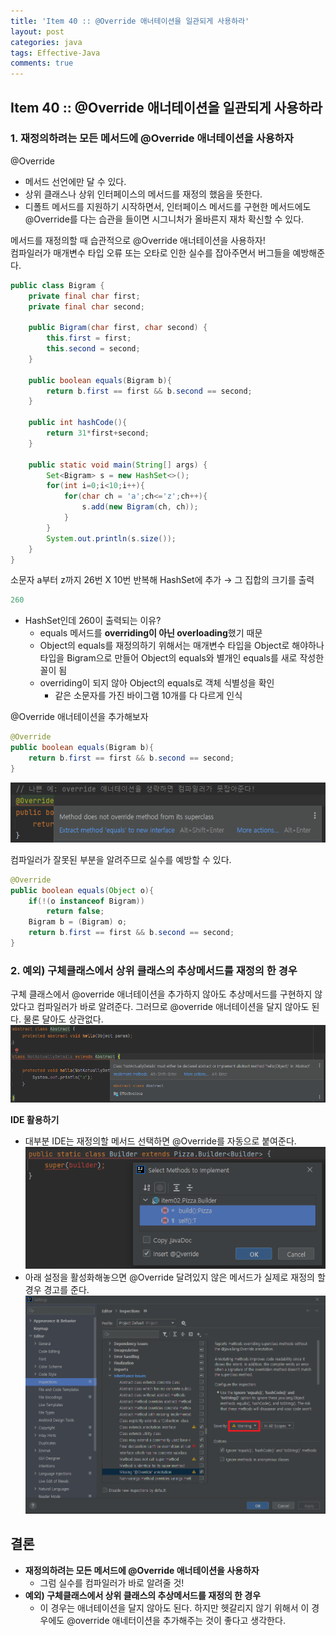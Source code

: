 ```yaml
---
title: 'Item 40 :: @Override 애너테이션을 일관되게 사용하라'
layout: post
categories: java
tags: Effective-Java
comments: true
---
```


## Item 40 :: @Override 애너테이션을 일관되게 사용하라
### 1. 재정의하려는 모든 메서드에 @Override 애너테이션을 사용하자
@Override
- 메서드 선언에만 달 수 있다.
- 상위 클래스나 상위 인터페이스의 메서드를 재정의 했음을 뜻한다.
- 디폴트 메서드를 지원하기 시작하면서, 인터페이스 메서드를 구현한 메서드에도 @Override를 다는 습관을 들이면 시그니처가 올바른지 재차 확신할 수 있다.

메서드를 재정의할 때 습관적으로 @Override 애너테이션을 사용하자!  
컴파일러가 매개변수 타입 오류 또는 오타로 인한 실수를 잡아주면서 버그들을 예방해준다.

```java
public class Bigram {
    private final char first;
    private final char second;

    public Bigram(char first, char second) {
        this.first = first;
        this.second = second;
    }

    public boolean equals(Bigram b){
        return b.first == first && b.second == second;
    }

    public int hashCode(){
        return 31*first+second;
    }

    public static void main(String[] args) {
        Set<Bigram> s = new HashSet<>();
        for(int i=0;i<10;i++){
            for(char ch = 'a';ch<='z';ch++){
                s.add(new Bigram(ch, ch));
            }
        }
        System.out.println(s.size());
    }
}
```
소문자 a부터 z까지 26번 X 10번 반복해 HashSet에 추가 → 그 집합의 크기를 출력
```java
260
```
- HashSet인데 260이 출력되는 이유?
  - equals 메서드를 **overriding이 아닌 overloading**했기 때문
  - Object의 equals를 재정의하기 위해서는 매개변수 타입을 Object로 해야하나  
    타입을 Bigram으로 만들어 Object의 equals와 별개인 equals를 새로 작성한 꼴이 됨
  - overriding이 되지 않아 Object의 equals로 객체 식별성을 확인
    - 같은 소문자를 가진 바이그램 10개를 다 다르게 인식

@Override 애너테이션을 추가해보자
```java
@Override
public boolean equals(Bigram b){
    return b.first == first && b.second == second;
}
```
![item40-override-warning](/assets\img/item40-override-warning.PNG)

컴파일러가 잘못된 부분을 알려주므로 실수를 예방할 수 있다.

```java
@Override
public boolean equals(Object o){
    if(!(o instanceof Bigram))
        return false;
    Bigram b = (Bigram) o;
    return b.first == first && b.second == second;
}
```

### 2. 예외) 구체클래스에서 상위 클래스의 추상메서드를 재정의 한 경우
구체 클래스에서 @override 애너테이션을 추가하지 않아도 추상메서드를 구현하지 않았다고 컴파일러가 바로 알려준다.
그러므로 @override 애너테이션을 달지 않아도 된다. 물론 달아도 상관없다.
![item40_abstract_warning](/assets\img/item40_abstract_warning.PNG)

**IDE 활용하기**
- 대부분 IDE는 재정의할 메서드 선택하면 @Override를 자동으로 붙여준다.
![item40-IntelliJ-select-methods](/assets\img/item40-IntelliJ-select-methods.PNG)
- 아래 설정을 활성화해놓으면 @Override 달려있지 않은 메서드가 실제로 재정의 할 경우 경고를 준다.
![item40-override-inspection](/assets\img/item40-override-inspection.PNG)

## 결론
- **재정의하려는 모든 메서드에 @Override 애너테이션을 사용하자**
  - 그럼 실수를 컴파일러가 바로 알려줄 것!
- **예외) 구체클래스에서 상위 클래스의 추상메서드를 재정의 한 경우**
  - 이 경우는 애너테이션을 달지 않아도 된다. 하지만 헷갈리지 않기 위해서 이 경우에도 @override 애네터이션을 추가해주는 것이 좋다고 생각한다.